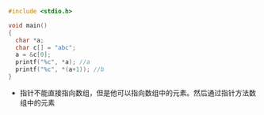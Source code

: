 ```c
#include <stdio.h>

void main()
{
  char *a;
  char c[] = "abc";
  a = &c[0];
  printf("%c", *a); //a
  printf("%c", *(a+1)); //b
}
```
- 指针不能直接指向数组，但是他可以指向数组中的元素。然后通过指针方法数组中的元素
